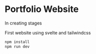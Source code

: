 # Portfolio Website

In creating stages


First website using svelte and tailwindcss

```bash
npm install
npm run dev
```